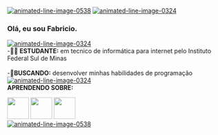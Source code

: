 <a href="https://www.animatedimages.org/cat-lines-562.htm"><img src="https://www.animatedimages.org/data/media/562/animated-line-image-0538.gif" border="0" alt="animated-line-image-0538" /></a>
<a href="https://www.animatedimages.org/cat-lines-562.htm"><img src="https://www.animatedimages.org/data/media/562/animated-line-image-0324.gif" border="0" alt="animated-line-image-0324" /></a>
### Olá, eu sou Fabricio.        
<a href="https://www.animatedimages.org/cat-lines-562.htm"><img src="https://www.animatedimages.org/data/media/562/animated-line-image-0324.gif" border="0" alt="animated-line-image-0324" /></a>
<br>
-🧑‍💻 <b>ESTUDANTE:</b> em tecnico de informática para internet pelo Instituto Federal Sul de Minas
<br>
<br>
-🚨<b>BUSCANDO:</b> desenvolver minhas habilidades de programação
<br>
<a href="https://www.animatedimages.org/cat-lines-562.htm"><img src="https://www.animatedimages.org/data/media/562/animated-line-image-0324.gif" border="0" alt="animated-line-image-0324" /></a>
<br>
<B>APRENDENDO SOBRE:</B>
<BR>
<div display="inline">
<img width="50" heigth="50"src="https://cdn.jsdelivr.net/gh/devicons/devicon/icons/html5/html5-original-wordmark.svg" />
<img width="50" heigth="50"src="https://cdn.jsdelivr.net/gh/devicons/devicon/icons/css3/css3-original.svg" />
<img width="50" heigth="50"src="https://cdn.jsdelivr.net/gh/devicons/devicon/icons/javascript/javascript-original.svg" />
</div>
<a href="https://www.animatedimages.org/cat-lines-562.htm"><img src="https://www.animatedimages.org/data/media/562/animated-line-image-0538.gif" border="0" alt="animated-line-image-0538" /></a>

